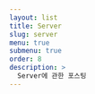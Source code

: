 ```yaml
---
layout: list
title: Server 
slug: server
menu: true
submenu: true
order: 8
description: >
  Server에 관한 포스팅
---
```

